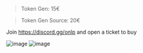 > Token Gen: 15€

> Token Gen Source: 20€

Join https://discord.gg/onlp and open a ticket to buy

![image](https://user-images.githubusercontent.com/98614666/178894919-d2c6fc43-e358-48f5-826a-630f93486cbd.png)
![image](https://user-images.githubusercontent.com/98614666/178894930-1b249205-239c-4c6d-9af6-991f45f29f7a.png)
